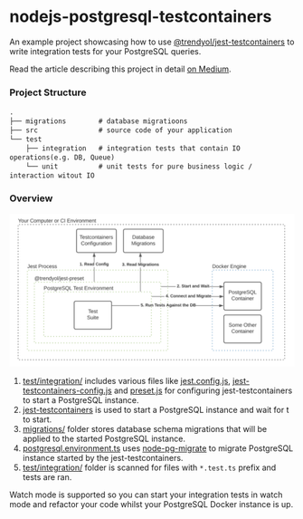 # nodejs-postgresql-testcontainers
An example project showcasing how to use [@trendyol/jest-testcontainers](https://github.com/Trendyol/jest-testcontainers) to write integration tests for your PostgreSQL queries.

Read the article describing this project in detail [on Medium](https://medium.com/trendyol-tech/how-to-test-database-queries-and-more-with-node-js-2f02b08707a7).

### Project Structure
```
.
├── migrations        # database migratioons
├── src               # source code of your application
└── test
    ├── integration   # integration tests that contain IO operations(e.g. DB, Queue)
    └── unit          # unit tests for pure business logic / interaction witout IO
```

### Overview
![implementation overview](docs/images/overview.png)

1. [test/integration/](test/integration) includes various files like [jest.config.js](test/integration/jest.config.js), [jest-testcontainers-config.js](test/integration/jest-testcontainers-config.js) and [preset.js](test/integration/preset.js) for configuring jest-testcontainers to start a PostgreSQL instance. 
2. [jest-testcontainers](https://github.com/Trendyol/jest-testcontainers) is used to start a PostgreSQL instance and wait for t to start.
3. [migrations/](migrations) folder stores database schema migrations that will be applied to the started PostgreSQL instance.
4. [postgresql.environment.ts](test/integration/postgresql.environment.ts) uses [node-pg-migrate](https://github.com/salsita/node-pg-migrate) to migrate PostgreSQL instance started by the jest-testcontainers.
5. [test/integration/](test/integration) folder is scanned for files with `*.test.ts` prefix and tests are ran.

Watch mode is supported so you can start your integration tests in watch mode and refactor your code whilst your PostgreSQL Docker instance is up.

